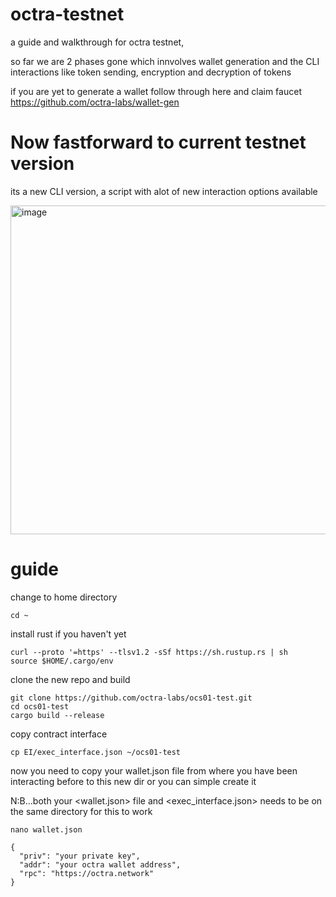 # octra-testnet
a guide and walkthrough for octra testnet,


so far we are 2 phases gone which innvolves wallet generation and the CLI interactions like token sending, encryption and decryption of tokens

if you are yet to generate a wallet follow through here and claim faucet https://github.com/octra-labs/wallet-gen 


# Now fastforward to current testnet version
its a new CLI version, a script with alot of new interaction options available

<img width="742" height="526" alt="image" src="https://github.com/user-attachments/assets/0c094f53-418d-43ab-a4d5-04a1d36a424e" />

# guide

change to home directory
```
cd ~
```

install rust if you haven't yet 
```
curl --proto '=https' --tlsv1.2 -sSf https://sh.rustup.rs | sh
source $HOME/.cargo/env
```

clone the new repo and build
```
git clone https://github.com/octra-labs/ocs01-test.git
cd ocs01-test
cargo build --release
```

copy contract interface 
```
cp EI/exec_interface.json ~/ocs01-test
```

now you need to copy your wallet.json file from where you have been interacting before to this new dir or you can simple create it

N:B...both your <wallet.json> file and <exec_interface.json> needs to be on the same directory for this to work 

```
nano wallet.json
```

```
{
  "priv": "your private key",
  "addr": "your octra wallet address",
  "rpc": "https://octra.network"
}
```
